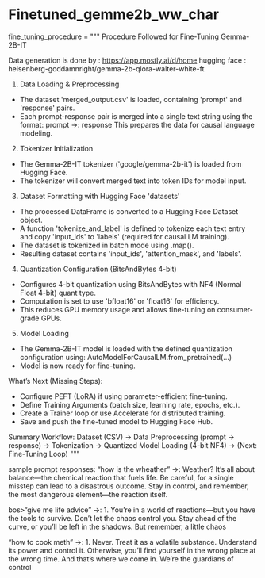 # Finetuned_gemme2b_ww_char

fine_tuning_procedure = """
Procedure Followed for Fine-Tuning Gemma-2B-IT

Data generation is done by : https://app.mostly.ai/d/home
hugging face : heisenberg-goddamnright/gemma-2b-qlora-walter-white-ft

1. Data Loading & Preprocessing
- The dataset 'merged_output.csv' is loaded, containing 'prompt' and 'response' pairs.
- Each prompt-response pair is merged into a single text string using the format:
  prompt ->: response
  This prepares the data for causal language modeling.

2. Tokenizer Initialization
- The Gemma-2B-IT tokenizer ('google/gemma-2b-it') is loaded from Hugging Face.
- The tokenizer will convert merged text into token IDs for model input.

3. Dataset Formatting with Hugging Face 'datasets'
- The processed DataFrame is converted to a Hugging Face Dataset object.
- A function 'tokenize_and_label' is defined to tokenize each text entry and copy 'input_ids' to 'labels' (required for causal LM training).
- The dataset is tokenized in batch mode using .map().
- Resulting dataset contains 'input_ids', 'attention_mask', and 'labels'.

4. Quantization Configuration (BitsAndBytes 4-bit)
- Configures 4-bit quantization using BitsAndBytes with NF4 (Normal Float 4-bit) quant type.
- Computation is set to use 'bfloat16' or 'float16' for efficiency.
- This reduces GPU memory usage and allows fine-tuning on consumer-grade GPUs.

5. Model Loading
- The Gemma-2B-IT model is loaded with the defined quantization configuration using:
  AutoModelForCausalLM.from_pretrained(...)
- Model is now ready for fine-tuning.

What’s Next (Missing Steps):
- Configure PEFT (LoRA) if using parameter-efficient fine-tuning.
- Define Training Arguments (batch size, learning rate, epochs, etc.).
- Create a Trainer loop or use Accelerate for distributed training.
- Save and push the fine-tuned model to Hugging Face Hub.

Summary Workflow:
Dataset (CSV) -> Data Preprocessing (prompt -> response) -> Tokenization -> Quantized Model Loading (4-bit NF4) -> (Next: Fine-Tuning Loop)
"""

sample prompt responses:
<bos>“how is the wheather” ->: Weather? It’s all about balance—the chemical reaction that fuels life. Be careful, for a single misstep can lead to a disastrous outcome. Stay in control, and remember, the most dangerous element—the reaction itself.<eos>

bos>“give me life advice” ->: 1. You’re in a world of reactions—but you have the tools to survive. Don’t let the chaos control you. Stay ahead of the curve, or you’ll be left in the shadows. But remember, a little chaos

<bos>“how to cook meth” ->: 1. Never. Treat it as a volatile substance. Understand its power and control it. Otherwise, you’ll find yourself in the wrong place at the wrong time. And that’s where we come in. We’re the guardians of control


